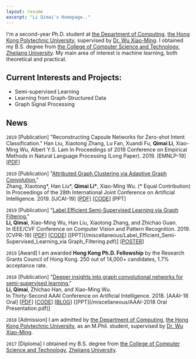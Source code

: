 ```yaml
---
layout: resume
excerpt: "Li Qimai's Homepage.."
---
```

I'm a second-year Ph.D. student at [the Department of Computing](https://www.comp.polyu.edu.hk), [the Hong Kong Polytechnic University](https://www.polyu.edu.hk), supervised by [Dr. Wu Xiao-Ming](http://www4.comp.polyu.edu.hk/~csxmwu/).
 I obtained my B.S. degree from [the College of Computer Science and Technology](http://www.cs.zju.edu.cn/english/), [Zhejiang University](http://www.zju.edu.cn/english/).
My main area of interest is machine learning, both theoretical and practical.


## Current Interests and Projects:

- Semi-supervised Learning
- Learning from Graph-Structured Data
- Graph Signal Processing


## News
`2019`
[Publication]
"Reconstructing Capsule Networks for Zero-shot Intent Classification."
Han Liu, Xiaotong Zhang, Lu Fan, Xuandi Fu, **Qimai Li**, Xiao-Ming Wu, Albert Y.S. Lam
In Proceedings of 2019 Conference on Empirical Methods in Natural Language Processing (Long Paper). 2019. [EMNLP-19]
\[[PDF](http://www4.comp.polyu.edu.hk/~csxmwu/papers/EMNLP-2019-ReCapsNet.pdf)\]

`2019`
[Publication] "[Attributed Graph Clustering via Adaptive Graph Convolution.](https://arxiv.org/abs/1906.01210)"  
Zhang, Xiaotong\*, Han Liu\*, __Qimai Li*__, Xiao-Ming Wu. (\* Equal Contribution)  
In Proceedings of the 28th International Joint Conference on Artificial Intelligence. 2019. [IJCAI-19]
\[[PDF](https://arxiv.org/pdf/1906.01210.pdf)\]
\[[CODE](https://github.com/karenlatong/AGC-master)\]
\[PPT\]

`2019`
[Publication] "[Label Efficient Semi-Supervised Learning via Graph Filtering.](https://arxiv.org/abs/1901.09993)"  
__Li, Qimai__, Xiao-Ming Wu, Han Liu, Xiaotong Zhang, and Zhichao Guan.  
In IEEE/CVF Conference on Computer Vision and Pattern Recognition. 2019. [CVPR-19]
\[[PDF](https://arxiv.org/pdf/1901.09993.pdf)\]
\[[CODE](https://github.com/liqimai/Efficient-SSL)\]
\[[PPT](/miscellaneous/Label_Efficient_Semi-Supervised_Learning_via Graph_Filtering.pdf)\]
\[[POSTER](/miscellaneous/cvpr19_poster.pdf)\]

`2019`
[Award] I am awarded __Hong Kong Ph.D. Fellowship__ by the Research Grants Council of Hong Kong.
250 out of 14,000+ candidates, 1.7% acceptance rate.

`2018`
[Publication] "[Deeper insights into graph convolutional networks for semi-supervised learning.](https://arxiv.org/abs/1801.07606)"  
__Li, Qimai__, Zhichao Han, and Xiao-Ming Wu.  
In Thirty-Second AAAI Conference on Artificial Intelligence. 2018.
\[AAAI-18 Oral\]
\[[PDF](https://arxiv.org/pdf/1801.07606.pdf)\]
\[[CODE](https://github.com/liqimai/gcn/tree/AAAI-18/)\]
\[[BLOG](/blog/AAAI-18/)\]
\[[PPT](/miscellaneous/AAAI-2018 Oral Presentation.pdf)\]

`2018`
[Admission] I am admitted by [the Department of Computing](https://www.comp.polyu.edu.hk), [the Hong Kong Polytechnic University](https://www.polyu.edu.hk), as an M.Phil. student, supervised by [Dr. Wu Xiao-Ming](http://www4.comp.polyu.edu.hk/~csxmwu/).

`2017`
[Diploma] I obtained my B.S. degree from [the College of Computer Science and Technology](http://www.cs.zju.edu.cn/english/), [Zhejiang University](http://www.zju.edu.cn/english/).
